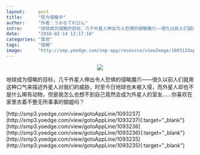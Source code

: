 ```yaml
---
layout:     post
title:      "现今侵略中"
author:     "作者：うおなてれぴん"
intro:      "地球成为侵略的目标，几千外星人伸出令人恐惧的侵略魔爪——很久以前人们就用这种口气来描述外星人对我们的威胁，时至今日地球也未被入侵，而外星人却也不是什么稀有动物，但是我怎么也想不到自己竟然会成为外星人的室友……你喜欢在家里衣着不整无所事事的御姐吗？"
date:       "2018-02-14 12:17:18"
categories: "其他"
tags:       "侵略"
image:      "http://smp.yoedge.com/smp-app/resource/viewImage/1003133appline.png"
---
```

<div style="text-align: center">
<p><img src="http://smp.yoedge.com/smp-app/resource/viewImage/1003133appline.png"/></p>
</div>
<p class="post-meta">
<span>地球成为侵略的目标，几千外星人伸出令人恐惧的侵略魔爪——很久以前人们就用这种口气来描述外星人对我们的威胁，时至今日地球也未被入侵，而外星人却也不是什么稀有动物，但是我怎么也想不到自己竟然会成为外星人的室友……你喜欢在家里衣着不整无所事事的御姐吗？</span>
</p>
[http://smp3.yoedge.com/view/gotoAppLine/1093237](http://smp3.yoedge.com/view/gotoAppLine/1093237){:target="_blank"}
[http://smp3.yoedge.com/view/gotoAppLine/1093236](http://smp3.yoedge.com/view/gotoAppLine/1093236){:target="_blank"}
[http://smp3.yoedge.com/view/gotoAppLine/1093235](http://smp3.yoedge.com/view/gotoAppLine/1093235){:target="_blank"}


